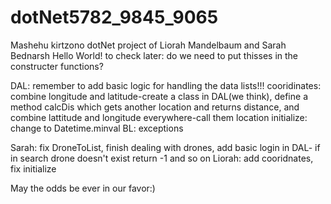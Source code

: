 # dotNet5782_9845_9065
Mashehu kirtzono 
dotNet project of Liorah Mandelbaum and Sarah Bednarsh
Hello World!
to check later: do we need to put thisses in the constructer functions?


DAL: remember to add basic logic for handling the data lists!!!
cooridinates: combine longitude and latitude-create a class in DAL(we think), define a method calcDis which gets another location and returns distance, and combine lattitude and longitude everywhere-call them location
initialize: change to Datetime.minval
BL: exceptions


Sarah: fix DroneToList, finish dealing with drones, add basic login in DAL- if in search drone doesn't exist return -1 and so on 
Liorah: add cooridnates, fix initialize

May the odds be ever in our favor:)